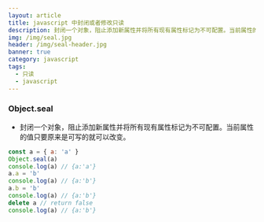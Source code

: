 ```yaml
---
layout: article
title: javascript 中封闭或者修改只读
description: 封闭一个对象，阻止添加新属性并将所有现有属性标记为不可配置。当前属性的值只要原来是可写的就可以改变。
img: /img/seal.jpg
header: /img/seal-header.jpg
banner: true
category: javascript
tags:
  - 只读
  - javascript
---
```



### Object.seal

- 封闭一个对象，阻止添加新属性并将所有现有属性标记为不可配置。当前属性的值只要原来是可写的就可以改变。

```javascript
const a = { a: 'a' }
Object.seal(a)
console.log(a) // {a:'a'}
a.a = 'b'
console.log(a) // {a:'b'}
a.b = 'b'
console.log(a) // {a:'b'}
delete a // return false
console.log(a) // {a:'b'}
```
